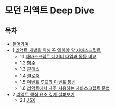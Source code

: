 # 모던 리액트 Deep Dive

## 목차

- [들어가며](정리/들어가며.md)
- 1 [리액트 개발을 위해 꼭 알아야 할 자바스크립트](정리/Ch%2001.%20리액트%20개발을%20위해%20꼭%20알아야%20할%20자바스크립트.md)
  - 1.1 [자바스크립트 데이터 타입과 동등 비교](정리/Ch%2001.%20리액트%20개발을%20위해%20꼭%20알아야%20할%20자바스크립트.md#자바스크립트-데이터-타입과-동등-비교)
  - 1.2 [함수](정리/Ch%2001.%20리액트%20개발을%20위해%20꼭%20알아야%20할%20자바스크립트.md#함수)
  - 1.3 [클래스](정리/Ch%2001.%20리액트%20개발을%20위해%20꼭%20알아야%20할%20자바스크립트.md#클래스)
  - 1.4 [클로저](정리/Ch%2001.%20리액트%20개발을%20위해%20꼭%20알아야%20할%20자바스크립트.md#클로저)
  - 1.5 [이벤트 루프와 이벤트 통신](정리/Ch%2001.%20리액트%20개발을%20위해%20꼭%20알아야%20할%20자바스크립트.md#이벤트-루프와-비동기-통신)
  - 1.6 [리액트에서 자주 사용하는 자바스크립트 문법](정리/Ch%2001.%20리액트%20개발을%20위해%20꼭%20알아야%20할%20자바스크립트.md#리액트에서-자주-사용하는-자바스크립트-문법)
- 2 [리액트 핵심 요소 깊게 살펴보기](정리/Ch%2002.%20리액트%20핵심%20요소%20깊게%20살펴보기.md)
  - 2.1 [JSX](정리/Ch%2002.%20리액트%20핵심%20요소%20깊게%20살펴보기.md#jsx)
